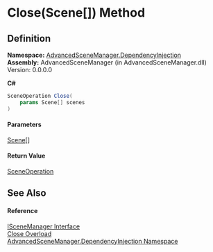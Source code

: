 # Close(Scene\[]) Method

## Definition

**Namespace:** [AdvancedSceneManager.DependencyInjection](N_AdvancedSceneManager_DependencyInjection.md)\
**Assembly:** AdvancedSceneManager (in AdvancedSceneManager.dll) Version: 0.0.0.0

**C#**

```c#
SceneOperation Close(
	params Scene[] scenes
)
```

#### Parameters

&#x20; [Scene](T_AdvancedSceneManager_Models_Scene.md)\[]&#x20;

#### Return Value

[SceneOperation](T_AdvancedSceneManager_Core_SceneOperation.md)

## See Also

#### Reference

[ISceneManager Interface](T_AdvancedSceneManager_DependencyInjection_ISceneManager.md)\
[Close Overload](Overload_AdvancedSceneManager_DependencyInjection_ISceneManager_Close.md)\
[AdvancedSceneManager.DependencyInjection Namespace](N_AdvancedSceneManager_DependencyInjection.md)
